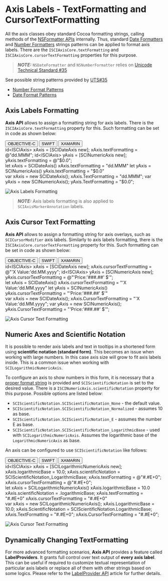 # Axis Labels - TextFormatting and CursorTextFormatting
All the axis classes obey standard Cocoa formatting strings, calling methods of the [NSFormatter APIs](https://developer.apple.com/documentation/foundation/nsformatter) internally. Thus, standard [Date Formatters](https://developer.apple.com/library/archive/documentation/Cocoa/Conceptual/DataFormatting/Articles/dfDateFormatting10_4.html#//apple_ref/doc/uid/TP40002369-SW1) and [Number Formatters](https://developer.apple.com/library/archive/documentation/Cocoa/Conceptual/DataFormatting/Articles/dfNumberFormatting10_4.html#//apple_ref/doc/uid/TP40002368-SW1) strings patterns can be applied to format axis labels. There are the `ISCIAxisCore.textFormatting` and `ISCIAxisCore.cursorTextFormatting` properties for this purpose. 

> **_NOTE:_** `NSDateFormatter` and `NSNumberFormatter` relies on [Unicode Technical Standard #35](http://www.unicode.org/reports/tr35/tr35-31/tr35-numbers.html#Number_Format_Patterns)

See possible string patterns provided by [UTS#35](https://unicode.org/reports/tr35/tr35-31/)
- [Number Format Patterns](https://www.unicode.org/reports/tr35/tr35-31/tr35-numbers.html#Number_Format_Patterns)
- [Date Format Patterns](https://www.unicode.org/reports/tr35/tr35-31/tr35-dates.html#Date_Format_Patterns)

## Axis Labels Formatting
**Axis API** allows to assign a formatting string for axis labels. There is the `ISCIAxisCore.textFormatting` property for this. Such formatting can be set in code as shown below:

<div class="code-snippet-tabs">
  <button class="code-snippet-tab" onclick="showCodeFor(event, 'objectivec')">OBJECTIVE-C</button>
  <button class="code-snippet-tab" onclick="showCodeFor(event, 'swift')">SWIFT</button>
  <button class="code-snippet-tab" onclick="showCodeFor(event, 'cs')">XAMARIN</button>
</div>
<div class="code-snippet" id="objectivec">
    id&lt;ISCIAxis&gt; xAxis = [SCIDateAxis new];
    xAxis.textFormatting = @"dd.MMM";
    id&lt;ISCIAxis&gt; yAxis = [SCINumericAxis new];
    yAxis.textFormatting = @"$0.0";
</div>
<div class="code-snippet" id="swift">
    let xAxis = SCIDateAxis()
    xAxis.textFormatting = "dd.MMM"
    let yAxis = SCINumericAxis()
    yAxis.textFormatting = "$0.0"
</div>
<div class="code-snippet" id="cs">
    var xAxis = new SCIDateAxis();
    xAxis.TextFormatting = "dd.MMM";
    var yAxis = new SCINumericAxis();
    yAxis.TextFormatting = "$0.0";
</div>

![Axis Labels Formatting](img/axis-2d/text-formatting.png)

> **_NOTE:_** Axis labels formatting is also applied to `SCIAxisMarkerAnnotation` labels.

## Axis Cursor Text Formatting
**Axis API** allows to assign a formatting string for axis overlays, such as `SCICursorModifier` axis labels. Similarly to axis labels formatting, there is the `ISCIAxisCore.cursorTextFormatting` property for this. Such formatting can be set in code as shown below:

<div class="code-snippet-tabs">
  <button class="code-snippet-tab" onclick="showCodeFor(event, 'objectivec')">OBJECTIVE-C</button>
  <button class="code-snippet-tab" onclick="showCodeFor(event, 'swift')">SWIFT</button>
  <button class="code-snippet-tab" onclick="showCodeFor(event, 'cs')">XAMARIN</button>
</div>
<div class="code-snippet" id="objectivec">
    id&lt;ISCIAxis&gt; xAxis = [SCIDateAxis new];
    xAxis.cursorTextFormatting = @"'X Value:'dd.MM.yyyy";
    id&lt;ISCIAxis&gt; yAxis = [SCINumericAxis new];
    yAxis.cursorTextFormatting = @"'Price:'###.##' $'";
</div>
<div class="code-snippet" id="swift">
    let xAxis = SCIDateAxis()
    xAxis.cursorTextFormatting = "'X Value:'dd.MM.yyyy"
    let yAxis = SCINumericAxis()
    yAxis.cursorTextFormatting = "'Price:'###.##' $'"
</div>
<div class="code-snippet" id="cs">
    var xAxis = new SCIDateAxis();
    xAxis.CursorTextFormatting = "'X Value:'dd.MM.yyyy";
    var yAxis = new SCINumericAxis();
    yAxis.CursorTextFormatting = "'Price:'###.##' $'";
</div>

![Axis Cursor Text Formatting](img/axis-2d/cursor-text-formatting.png)

## Numeric Axes and Scientific Notation
It is possible to render axis labels and text in tooltips in a shortened form using **scientific notation (standard form)**. This becomes an issue when working with large numbers. In this case axis size will grow to fit axis labels inside. This is a common issue when working with `SCILogarithmicNumericAxis`.

To configure an axis to show numbers in this form, it is necessary that a [proper format string](https://developer.apple.com/library/archive/documentation/Cocoa/Conceptual/DataFormatting/Articles/dfNumberFormatting10_4.html#//apple_ref/doc/uid/TP40002368-SW1) is provided and `SCIScientificNotation` is set to the desired value. There is a `ISCINumericAxis.scientificNotation` property for this purpose. Possible options are listed below:
- `SCIScientificNotation.SCIScientificNotation_None` - the default value.
- `SCIScientificNotation.SCIScientificNotation_Normalized` - assumes 10 as base.
- `SCIScientificNotation.SCIScientificNotation_E` - assumes the number E as base.
- `SCIScientificNotation.SCIScientificNotation_LogarithmicBase` - used with `SCILogarithmicNumericAxis`. Assumes the logarithmic base of the `LogarithmicNumericAxis` as base.

An axis can be configured to use `SCIScientificNotation` like follows:

<div class="code-snippet-tabs">
  <button class="code-snippet-tab" onclick="showCodeFor(event, 'objectivec')">OBJECTIVE-C</button>
  <button class="code-snippet-tab" onclick="showCodeFor(event, 'swift')">SWIFT</button>
  <button class="code-snippet-tab" onclick="showCodeFor(event, 'cs')">XAMARIN</button>
</div>
<div class="code-snippet" id="objectivec">
    id&lt;ISCIAxis&gt; xAxis = [SCILogarithmicNumericAxis new];
    xAxis.logarithmicBase = 10.0;
    xAxis.scientificNotation = SCIScientificNotation_LogarithmicBase;
    xAxis.textFormatting = @"#.#E+0";
    xAxis.cursorTextFormatting = @"#.#E+0";
</div>
<div class="code-snippet" id="swift">
    let xAxis = SCILogarithmicNumericAxis()
    xAxis.logarithmicBase = 10.0
    xAxis.scientificNotation = .logarithmicBase;
    xAxis.textFormatting = "#.#E+0"
    xAxis.cursorTextFormatting = "#.#E+0"
</div>
<div class="code-snippet" id="cs">
    var xAxis = new SCILogarithmicNumericAxis();
    xAxis.LogarithmicBase = 10.0;
    xAxis.ScientificNotation = SCIScientificNotation.LogarithmicBase;
    xAxis.TextFormatting = "#.#E+0";
    xAxis.CursorTextFormatting = "#.#E+0";
</div>

![Axis Cursor Text Formatting](img/axis-2d/log-text-formatting.png)

## Dynamically Changing TextFormatting
For more advanced formatting scenarios, **Axis API** provides a feature called **LabelProviders**. It grants full control over text output of **every axis label**. This can be useful if required to customize textual representation of particular axis labels or replace all of them with other strings based on some logics. Please refer to the [LabelProvider API](axis-labels---labelprovider-api.html) article for further details.
